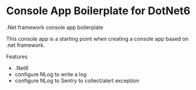 # Console App Boilerplate for DotNet6

.Net framework console app boilerplate

This console app is a starting point when creating a console app based on .net framework. 

Features
- .Net6
- configure NLog to write a log
- configure NLog to Sentry to collect/alert exception
